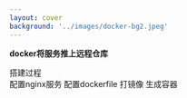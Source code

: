 ```yaml
---
layout: cover
background: '../images/docker-bg2.jpeg'
---
```


**docker将服务推上远程仓库**

<div class='flex'>
  <div>
    <div class="font-bold text-sm mb-5">
    搭建过程
    </div>
    <timeline size='large'>
      <timeline-item   type="success" title='登录远程仓库' content='' ></timeline-item>
      <timeline-item type="info"  title='构建镜像' content='' ></timeline-item>
      <timeline-item type="error"  title='push镜像' content='' ></timeline-item>
    </timeline>
  </div>


  <div class=''>
    <space>配置nginx服务</space>
    <space>配置dockerfile</space>
    <space>打镜像</space>
    <space>生成容器</space>
  </div>
</div>
